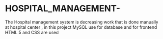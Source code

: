 # HOSPITAL_MANAGEMENT-
The Hospital management system is decreasing work that is done manually at hospital center , in this project  MySQL  use for database and for frontend   HTML 5 and CSS are used 
